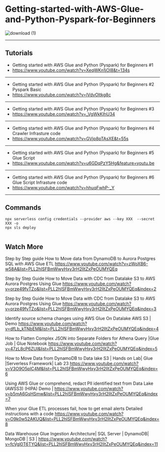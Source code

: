 # Getting-started-with-AWS-Glue-and-Python-Pyspark-for-Beginners

![download (1)](https://user-images.githubusercontent.com/39345855/200565135-024a7a49-0bf2-478a-b3d2-208ccfb133c3.png)

------------------------------------------------------------------------
Tutorials  
------------------------------------------------------------------------
* Getting started with AWS Glue and Python (Pyspark) for Beginners #1
* https://www.youtube.com/watch?v=XeqWKn1jOI8&t=134s
------------------------------------------------------------------------
* Getting started with AWS Glue and Python (Pyspark) for Beginners #2 Pyspark Basic 
* https://www.youtube.com/watch?v=lVdvOltkg8c
------------------------------------------------------------------------
* Getting started with AWS Glue and Python (Pyspark) for Beginners #3
* https://www.youtube.com/watch?v=_VgWkKIhU34
------------------------------------------------------------------------
* Getting started with AWS Glue and Python (Pyspark) for Beginners #4 Crawler Infrasture code
* https://www.youtube.com/watch?v=GVjp8pTAsXE&t=55s
------------------------------------------------------------------------
* Getting started with AWS Glue and Python (Pyspark) for Beginners #5 Glue Script
* https://www.youtube.com/watch?v=u6GDqPzY5Hg&feature=youtu.be
------------------------------------------------------------------------
* Getting started with AWS Glue and Python (Pyspark) for Beginners #6 Glue Script Infrasture code
* https://www.youtube.com/watch?v=hhuqFwhP-_Y


------------------------------------------------------------------------
Commands 
------------------------------------------------------------------------

```
npx serverless config credentials --provider aws --key XXX  --secret XXX -o
npx sls deploy


```


## Watch More 


Step by Step guide How to Move data from DynamoDB to Aurora Postgres SQL with AWS Glue ETL
https://www.youtube.com/watch?v=zWoXB6-w58A&list=PLL2hlSFBmWwyHxy3rH2lltZxPeOUMYQEq

Step by Step Guide How to Move Data with CDC from Datalake S3 to AWS Aurora Postgres Using Glue
https://www.youtube.com/watch?v=orze49fvTZo&list=PLL2hlSFBmWwyHxy3rH2lltZxPeOUMYQEq&index=2

Step by Step Guide How to Move Data with CDC from Datalake S3 to AWS Aurora Postgres Using Glue
https://www.youtube.com/watch?v=orze49fvTZo&list=PLL2hlSFBmWwyHxy3rH2lltZxPeOUMYQEq&index=3

Identify source schema changes using AWS Glue On Datalake AWS S3 | Demo
https://www.youtube.com/watch?v=dfLb_kTNbEM&list=PLL2hlSFBmWwyHxy3rH2lltZxPeOUMYQEq&index=4

How to Flatten Complex JSON into Separate Folders for Athena Query |Glue Job | Glue Notebook
https://www.youtube.com/watch?v=47zL8cP6ZUI&list=PLL2hlSFBmWwyHxy3rH2lltZxPeOUMYQEq&index=5

How to Move Data from DynamoDB to Data lake S3 | Hands on Lab| Glue |Serverless Framework| Lab 23
https://www.youtube.com/watch?v=V3O9O5plC4M&list=PLL2hlSFBmWwyHxy3rH2lltZxPeOUMYQEq&index=6

Using AWS Glue or comprehend, redact PII identified text from Data Lake (AWSS3) (HIPA) Demo |
https://www.youtube.com/watch?v=b5mA6GsHSmw&list=PLL2hlSFBmWwyHxy3rH2lltZxPeOUMYQEq&index=7

When your Glue ETL processes fail, how to get email alerts Detailed instructions with a code
https://www.youtube.com/watch?v=O9k0w52AKUQ&list=PLL2hlSFBmWwyHxy3rH2lltZxPeOUMYQEq&index=8

Data Warehouse Glue Ingestion Architecture| SQL Server | DynamoDB| MongoDB | S3 |
https://www.youtube.com/watch?v=fcVgl0T6TYQ&list=PLL2hlSFBmWwyHxy3rH2lltZxPeOUMYQEq&index=11





